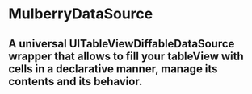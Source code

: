 # MulberryDataSource

## A universal UITableViewDiffableDataSource wrapper that allows to fill your tableView with cells in a declarative manner, manage its contents and its behavior.
